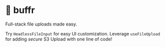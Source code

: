 # 🦬 buffr

Full-stack file uploads made easy.

Try `HeadlessFileInput` for easy UI customization. Leverage `useFileUpload` for adding _secure_ S3 Upload with one line of code!
